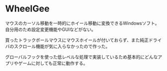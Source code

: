 # WheelGee

マウスのカーソル移動を一時的にホイール移動に変換できるWindowsソフト。自分用のため設定変更機能やGUIなどがない。

買ったトラックボールマウスにマウスホイールが付いておらず、また純正ドライバのスクロール機能が気に入らなかったので作った。

グローバルフックを使った低レベルな処理で実装しているため基本的にどんなアプリやゲームに対しても正常に動作する。
